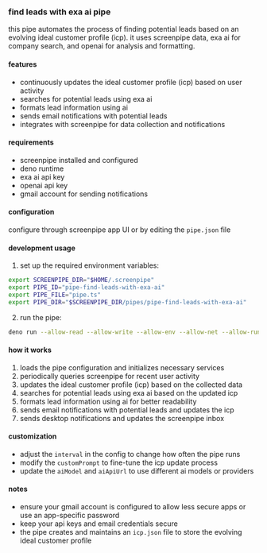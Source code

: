 
### find leads with exa ai pipe

this pipe automates the process of finding potential leads based on an evolving ideal customer profile (icp). it uses screenpipe data, exa ai for company search, and openai for analysis and formatting.

#### features

- continuously updates the ideal customer profile (icp) based on user activity
- searches for potential leads using exa ai
- formats lead information using ai
- sends email notifications with potential leads
- integrates with screenpipe for data collection and notifications

#### requirements

- screenpipe installed and configured
- deno runtime
- exa ai api key
- openai api key
- gmail account for sending notifications

#### configuration

configure through screenpipe app UI or by editing the `pipe.json` file

#### development usage

1. set up the required environment variables:

```bash
export SCREENPIPE_DIR="$HOME/.screenpipe"
export PIPE_ID="pipe-find-leads-with-exa-ai"
export PIPE_FILE="pipe.ts"
export PIPE_DIR="$SCREENPIPE_DIR/pipes/pipe-find-leads-with-exa-ai"
```

2. run the pipe:

```bash
deno run --allow-read --allow-write --allow-env --allow-net --allow-run --allow-sys $PIPE_DIR/$PIPE_FILE
```

#### how it works

1. loads the pipe configuration and initializes necessary services
2. periodically queries screenpipe for recent user activity
3. updates the ideal customer profile (icp) based on the collected data
4. searches for potential leads using exa ai based on the updated icp
5. formats lead information using ai for better readability
6. sends email notifications with potential leads and updates the icp
7. sends desktop notifications and updates the screenpipe inbox

#### customization

- adjust the `interval` in the config to change how often the pipe runs
- modify the `customPrompt` to fine-tune the icp update process
- update the `aiModel` and `aiApiUrl` to use different ai models or providers

#### notes

- ensure your gmail account is configured to allow less secure apps or use an app-specific password
- keep your api keys and email credentials secure
- the pipe creates and maintains an `icp.json` file to store the evolving ideal customer profile

